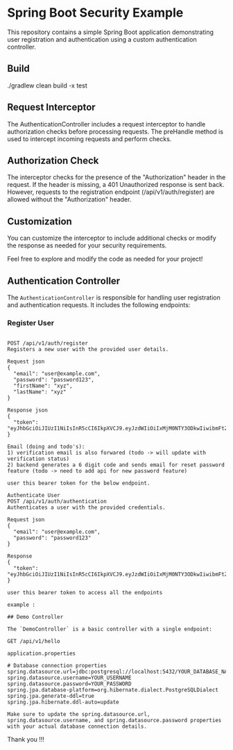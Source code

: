 # Spring Boot Security Example

This repository contains a simple Spring Boot application demonstrating user registration and authentication using a custom authentication controller.

## Build 
./gradlew clean build  -x test

## Request Interceptor
The AuthenticationController includes a request interceptor to handle authorization checks before processing requests. The preHandle method is used to intercept incoming requests and perform checks.

## Authorization Check
The interceptor checks for the presence of the "Authorization" header in the request. If the header is missing, a 401 Unauthorized response is sent back. However, requests to the registration endpoint (/api/v1/auth/register) are allowed without the "Authorization" header.

## Customization
You can customize the interceptor to include additional checks or modify the response as needed for your security requirements.

Feel free to explore and modify the code as needed for your project!

## Authentication Controller

The `AuthenticationController` is responsible for handling user registration and authentication requests. It includes the following endpoints:

### Register User

```

POST /api/v1/auth/register
Registers a new user with the provided user details.

Request json
{
  "email": "user@example.com",
  "password": "password123",
  "firstName": "xyz",
  "lastName": "xyz"
}

Response json
{
  "token": "eyJhbGciOiJIUzI1NiIsInR5cCI6IkpXVCJ9.eyJzdWIiOiIxMjM0NTY3ODkwIiwibmFtZSI6IkpvaG4gRG9lIiwiaWF0IjoxNTE2MjM5MDIyfQ.SflKxwRJSMeKKF2QT4fwpMeJf36POk6yJV_adQssw5c",
}

Email (doing and todo's): 
1) verification email is also forwared (todo -> will update with verification status)
2) backend generates a 6 digit code and sends email for reset password feature (todo -> need to add api for new password feature)

user this bearer token for the below endpoint.

Authenticate User
POST /api/v1/auth/authentication
Authenticates a user with the provided credentials.

Request json
{
  "email": "user@example.com",
  "password": "password123"
}

Response
{
  "token": "eyJhbGciOiJIUzI1NiIsInR5cCI6IkpXVCJ9.eyJzdWIiOiIxMjM0NTY3ODkwIiwibmFtZSI6IkpvaG4gRG9lIiwiaWF0IjoxNTE2MjM5MDIyfQ.SflKxwRJSMeKKF2QT4fwpMeJf36POk6yJV_adQssw5c"
}

user this bearer token to access all the endpoints

example :

## Demo Controller

The `DemoController` is a basic controller with a single endpoint:

GET /api/v1/hello

```

```
application.properties

# Database connection properties
spring.datasource.url=jdbc:postgresql://localhost:5432/YOUR_DATABASE_NAME
spring.datasource.username=YOUR_USERNAME
spring.datasource.password=YOUR_PASSWORD
spring.jpa.database-platform=org.hibernate.dialect.PostgreSQLDialect
spring.jpa.generate-ddl=true
spring.jpa.hibernate.ddl-auto=update

Make sure to update the spring.datasource.url, spring.datasource.username, and spring.datasource.password properties with your actual database connection details.

```

Thank you !!!

